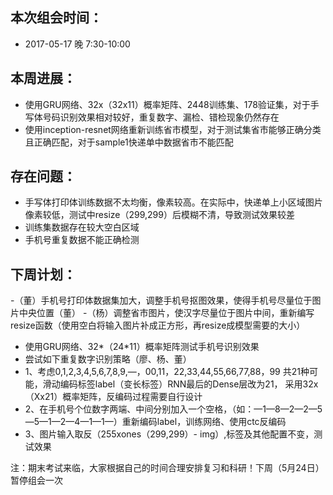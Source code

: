 
## 本次组会时间：

- 2017-05-17  晚 7:30-10:00

## 本周进展：

 - 使用GRU网络、32x（32x11）概率矩阵、2448训练集、178验证集，对于手写体号码识别效果相对较好，重复数字、漏检、错检现象仍然存在
 - 使用inception-resnet网络重新训练省市模型，对于测试集省市能够正确分类且正确匹配，对于sample1快递单中数据省市不能匹配

## 存在问题：

 - 手写体打印体训练数据不太均衡，像素较高。在实际中，快递单上小区域图片像素较低，测试中resize（299,299）后模糊不清，导致测试效果较差
 - 训练集数据存在较大空白区域
 - 手机号重复数据不能正确检测

 ## 下周计划：

 -（董）手机号打印体数据集加大，调整手机号抠图效果，使得手机号尽量位于图片中央位置（董）
 -（杨）调整省市图片，使汉字尽量位于图片中间，重新编写resize函数（使用空白将输入图片补成正方形，再resize成模型需要的大小）
 - 使用GRU网络、32*（24*11）概率矩阵测试手机号识别效果
 - 尝试如下重复数字识别策略（廖、杨、董）
 - 1、考虑0,1,2,3,4,5,6,7,8,9,—，00,11，22,33,44,55,66,77,88，99 共21种可能，滑动编码标签label（变长标签）RNN最后的Dense层改为21，
      采用32x（Xx21）概率矩阵，反编码过程需要自行设计
 - 2、在手机号个位数字两端、中间分别加入一个空格，（如：—1—8—2—2—5—5—1—2—4—1—1—）重新编码label，训练网络、使用ctc反编码
 - 3、图片输入取反（255xones（299,299）- img）,标签及其他配置不变，测试效果





 注：期末考试来临，大家根据自己的时间合理安排复习和科研！下周（5月24日）暂停组会一次
